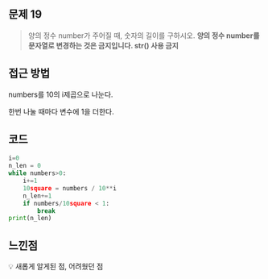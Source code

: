 ## 문제 19

> 양의 정수 number가 주어질 때, 숫자의 길이를 구하시오. 
> **양의 정수 number를 문자열로 변경하는 것은 금지입니다. str() 사용 금지**

## 접근 방법

numbers를 10의 i제곱으로 나눈다.

한번 나눌 때마다 변수에 1을 더한다.

## 코드

```python
i=0
n_len = 0
while numbers>0:
	i+=1
	10square = numbers / 10**i
	n_len+=1
	if numbers/10square < 1:
		break
print(n_len)
```

## 느낀점

<aside>
💡 새롭게 알게된 점, 어려웠던 점


